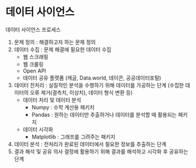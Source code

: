 # 데이터 사이언스

데이터 사이언스 프로세스
1. 문제 정의 : 해결하고자 하는 문제 정의
1. 데이터 수집 : 문제 해결에 필요한 데이터 수집
    - 웹 스크래핑
    - 웹 크롤링
    - Open API
    - 데이터 공유 플랫폼 (캐글, Data.world, 데이콘, 공공데이터포털)
1. 데이터 전처리 : 실질적인 분석을 수행하기 위해 데이터를 가공하는 단계 (수집한 데이터의 오류 제거(결측치, 이상치), 데이터 형식 변환 등)
    - 데이터 처리 및 데이터 분석
        - Numpy : 수학 계산용 패키치
        - Pandas : 원하는 데이터만 추출하거나 데이터를 분석할 때 활용되는 패키지
    - 데이터 시각화
        - Matplotlib : 그래프를 그려주는 패키지
1. 데이터 분석 : 전처리가 완료된 데이터에서 필요한 정보를 추출하는 단계
1. 결과 해석 및 공유  의사 결정에 활용하기 위해 결과를 해석하고 시각화 후 공유하는 단계